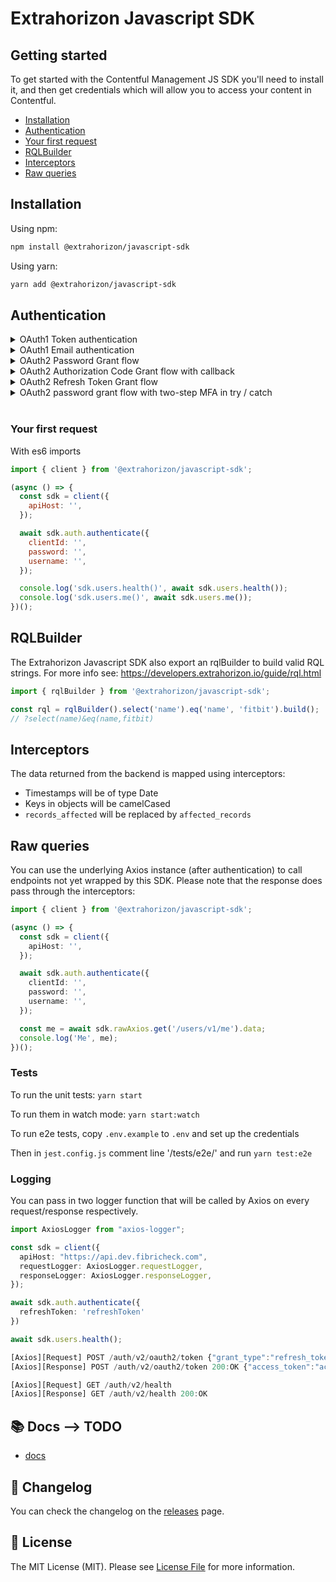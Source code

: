 # Extrahorizon Javascript SDK

## Getting started

To get started with the Contentful Management JS SDK you'll need to install it, and then get credentials which will allow you to access your content in Contentful.

- [Installation](#Installation)
- [Authentication](#authentication)
- [Your first request](#your-first-request)
- [RQLBuilder](#RQLBuilder)
- [Interceptors](#interceptors)
- [Raw queries](#Raw-queries)

## Installation

Using npm:

```sh
npm install @extrahorizon/javascript-sdk
```

Using yarn:

```sh
yarn add @extrahorizon/javascript-sdk
```

## Authentication

<details>
    <summary>OAuth1 Token authentication</summary>

```js
import { client } from '@extrahorizon/javascript-sdk';

const sdk = client({
  apiHost: 'dev.fibricheck.com',
});

await sdk.auth.authenticate({
  consumerKey: '',
  consumerSecret: '',
  token: '',
  tokenSecret: '',
});
```

</details>

<details>
    <summary>OAuth1 Email authentication</summary>

```js
import { client } from '@extrahorizon/javascript-sdk';

const sdk = client({
  apiHost: 'dev.fibricheck.com',
});

await sdk.auth.authenticate({
  consumerKey: '',
  consumerSecret: '',
  email: '',
  password: '',
});
```

</details>

<details>
    <summary>OAuth2 Password Grant flow</summary>

```js
import { client } from '@extrahorizon/javascript-sdk';

const sdk = client({
  apiHost: '',
});

await sdk.auth.authenticate({
  clientId: '',
  password: '',
  username: '',
});
```

</details>

<details>
    <summary>OAuth2 Authorization Code Grant flow with callback</summary>

```js
import { client } from '@extrahorizon/javascript-sdk';

const sdk = client({
  apiHost: '',
  freshTokensCallback: tokenData => {
    localStorage.setItem('tokenData', tokenData);
  },
});

await sdk.auth.authenticate({
  clientId: '',
  code: '',
  redirectUri: '',
});
```

</details>

<details>
    <summary>OAuth2 Refresh Token Grant flow</summary>

```js
import { client } from '@extrahorizon/javascript-sdk';

const sdk = client({
  apiHost: '',
});

await sdk.auth.authenticate({
  refreshToken: '',
});
```

</details>

<details>
    <summary>OAuth2 password grant flow with two-step MFA in try / catch</summary>

```js
import { client, MfaRequiredError } from '@extrahorizon/javascript-sdk';

const sdk = client({
  apiHost: '',
});

try {
  await sdk.auth.authenticate({
    clientId: '',
    password: '',
    username: '',
  });
} catch (error) {
  if (error instanceof MfaRequiredError) {
    const { mfa } = error.response;

    // Your logic to request which method the user want to use in case of multiple methods
    const methodId = mfa.methods[0].id;

    await sdk.auth.confirmMfa({
      token: mfa.token,
      methodId,
      code: '', // code from ie. Google Authenticator
    });
  }
}
```

</details>

<br>

### Your first request

With es6 imports

```js
import { client } from '@extrahorizon/javascript-sdk';

(async () => {
  const sdk = client({
    apiHost: '',
  });

  await sdk.auth.authenticate({
    clientId: '',
    password: '',
    username: '',
  });

  console.log('sdk.users.health()', await sdk.users.health());
  console.log('sdk.users.me()', await sdk.users.me());
})();
```

## RQLBuilder

The Extrahorizon Javascript SDK also export an rqlBuilder to build valid RQL strings. For more info see: https://developers.extrahorizon.io/guide/rql.html

```ts
import { rqlBuilder } from '@extrahorizon/javascript-sdk';

const rql = rqlBuilder().select('name').eq('name', 'fitbit').build();
// ?select(name)&eq(name,fitbit)
```

## Interceptors

The data returned from the backend is mapped using interceptors:

- Timestamps will be of type Date
- Keys in objects will be camelCased
- `records_affected` will be replaced by `affected_records`

## Raw queries

You can use the underlying Axios instance (after authentication) to call endpoints not yet wrapped by this SDK. Please note that the response does pass through the interceptors:

```ts
import { client } from '@extrahorizon/javascript-sdk';

(async () => {
  const sdk = client({
    apiHost: '',
  });

  await sdk.auth.authenticate({
    clientId: '',
    password: '',
    username: '',
  });

  const me = await sdk.rawAxios.get('/users/v1/me').data;
  console.log('Me', me);
})();
```

### Tests

To run the unit tests: `yarn start`

To run them in watch mode: `yarn start:watch`

To run e2e tests, copy `.env.example` to `.env` and set up the credentials

Then in `jest.config.js` comment line '/tests/e2e/' and run `yarn test:e2e`

### Logging

You can pass in two logger function that will be called by Axios on every request/response respectively.

```ts
import AxiosLogger from "axios-logger";

const sdk = client({
  apiHost: "https://api.dev.fibricheck.com",
  requestLogger: AxiosLogger.requestLogger,
  responseLogger: AxiosLogger.responseLogger,
});

await sdk.auth.authenticate({
  refreshToken: 'refreshToken'
})

await sdk.users.health();

[Axios][Request] POST /auth/v2/oauth2/token {"grant_type":"refresh_token","refresh_token":"refreshToken"}
[Axios][Response] POST /auth/v2/oauth2/token 200:OK {"access_token":"accessToken","token_type":"bearer","expires_in":299.999,"refresh_token":"refreshToken","user_id":"userId","application_id":"applicationId"}

[Axios][Request] GET /auth/v2/health
[Axios][Response] GET /auth/v2/health 200:OK

```

## 📚 Docs --> TODO

- [docs](https://extraHorizon.github.io/javascript-sdk/)

## 📝 Changelog

You can check the changelog on the [releases](https://github.com/ExtraHorizon/javascript-sdk/releases) page.

## 🔑 License

The MIT License (MIT). Please see [License File](/LICENSE) for more information.
